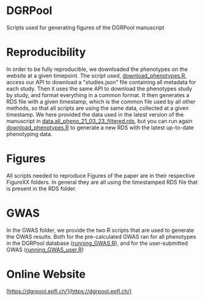 # DGRPool
Scripts used for generating figures of the DGRPool manuscript

# Reproducibility
In order to be fully reproducible, we downloaded the phenotypes on the website at a given timepoint. The script used, [download_phenotypes.R](download_phenotypes.R), access our API to download a "studies.json" file containing all metadata for each study. Then it uses the same API to download the phenotypes study by study, and format everything in a common format.
It then generates a RDS file with a given timestamp, which is the common file used by all other methods, so that all scripts are using the same data, collected at a given timestamp. We here provided the data used in the latest version of the manuscript in [data.all_pheno_21_03_23_filtered.rds](RDS/data.all_pheno_21_03_23_filtered.rds), but you can run again [download_phenotypes.R](download_phenotypes.R) to generate a new RDS with the latest up-to-date phenotyping data.

# Figures
All scripts needed to reproduce Figures of the paper are in their respective FigureXX folders. In general they are all using the timestamped RDS file that is present in the RDS folder.

# GWAS
In the GWAS folder, we provide the two R scripts that are used to generate the GWAS results. Both for the pre-calculated GWAS ran for all phenotypes in the DGRPool database ([running_GWAS.R](GWAS/running_GWAS.R)), and for the user-submitted GWAS ([running_GWAS_user.R](GWAS/running_GWAS_user.R))

# Online Website
[https://dgrpool.epfl.ch/](https://dgrpool.epfl.ch/)

